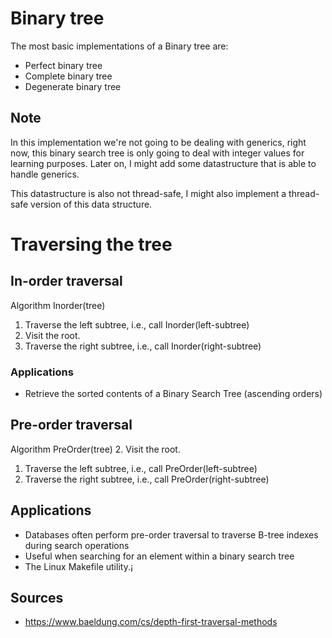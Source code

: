 # Binary tree

The most basic implementations of a Binary tree are:

* Perfect binary tree
* Complete binary tree
* Degenerate binary tree


## Note

In this implementation we're not going to be dealing with generics, right now,
this binary search tree is only going to deal with integer values for learning
purposes. Later on, I might add some datastructure that is able to handle generics.

This datastructure is also not thread-safe, I might also implement a thread-safe
version of this data structure.

# Traversing the tree
## In-order traversal

Algorithm Inorder(tree)
1. Traverse the left subtree, i.e., call Inorder(left-subtree)
2. Visit the root.
3. Traverse the right subtree, i.e., call Inorder(right-subtree)

### Applications 
* Retrieve the sorted contents of a Binary Search Tree (ascending orders)

## Pre-order traversal

Algorithm PreOrder(tree)
2. Visit the root.
1. Traverse the left subtree, i.e., call PreOrder(left-subtree)
3. Traverse the right subtree, i.e., call PreOrder(right-subtree)

## Applications

* Databases often perform pre-order traversal to traverse B-tree indexes during search operations
* Useful when searching for an element within a binary search tree
* The Linux Makefile utility.¡


## Sources

* https://www.baeldung.com/cs/depth-first-traversal-methods